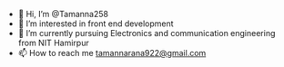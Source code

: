 - 👋 Hi, I’m @Tamanna258
- 👀 I’m interested in front end development 
- 🌱 I’m currently pursuing Electronics and communication engineering from NIT Hamirpur 
- 📫 How to reach me tamannarana922@gmail.com

<!---
Tamanna258/Tamanna258 is a ✨ special ✨ repository because its `README.md` (this file) appears on your GitHub profile.
You can click the Preview link to take a look at your changes.
--->
